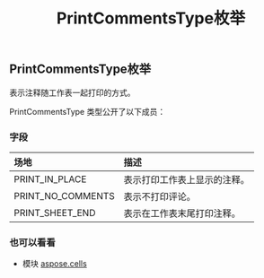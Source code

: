 ﻿---
title: PrintCommentsType枚举
second_title: Aspose.Cells for Python via .NET API 参考文献
description:
type: docs
weight: 2370
url: /zh/python-net/aspose.cells/printcommentstype/
is_root: false
---
## PrintCommentsType枚举
表示注释随工作表一起打印的方式。



PrintCommentsType 类型公开了以下成员：

### 字段
|场地|描述|
| :- | :- |
| PRINT_IN_PLACE |表示打印工作表上显示的注释。|
| PRINT_NO_COMMENTS |表示不打印评论。|
| PRINT_SHEET_END |表示在工作表末尾打印注释。|



### 也可以看看
* 模块 [aspose.cells](..)
